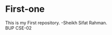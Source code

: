 # First-one
This is my First repository.
        -Sheikh Sifat Rahman.<br>
        BUP CSE-02
        
